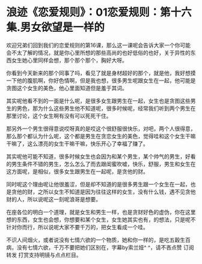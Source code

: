 # 浪迹《恋爱规则》：01恋爱规则：第十六集.男女欲望是一样的

欢迎兄弟们回到我们的恋爱规则的第16课，那么这一课呢会告诉大家一个你可能会不太了解的情况，就是你心里所想的那些高尚的也好低俗的也好，关于异性的东西女生她心里同样会想，那个那个那个，胸好大呀。

你看到今天新来的那个同事了吗，看见了就是身材超好的那个，就是他，我好想摸一下他的腹肌啊，你好色情啊，但是我也想，很多男生呢跟女生在一起，他可能是贪图这个女生的美色，他心里面知道但是羞于其词。

其实呢他看不到的一面是什么呢，是很多女生跟男生在一起，女生也是贪图这些男生的男色，那为什么这些男生他不知道呢，很多时候呢，经常我们听到两个男生在那里讨论，这个女生啊有没有可以死死干住。

那另外一个男生很得意说哎呀真的是哎这个很舒服很快乐，对吧，两个人很得意，那么那个都认为什么呢，这个都是男生在贪恋女生的美色，觉得哇和这个女生干嘛干嘛了，这么漂亮的女生干嘛干嘛，快乐开心了幸福了赚了。

其实呢他可能不知道，很多时候女生也会因为和某个男生，某个帅气的男生，好看的男生条件不错的男生，怎么怎么了而去跟闺蜜吹嘘，快乐，舒服，男生和女生在这方面呢，是相似，很多女生跟男生在一起呢，是贪他的财。

同时呢这个理由呢让他很羞涩，但是却不知道的是很多男生跟一个女生在一起，也是贪他的财，之所以女生不知道是因为往往这样的女生，没有什么钱，遇不见贪他财的人，所以说呢这一刻呢浪哥是想要。

在座各位的明白一个道理，就是女生和男生一样，也是贪财好色的虚伪，你在这里想的东西，女生也会想，你想要和某个女生，女生她其实也有，的想法，只是呢不针对你而行，所以说呢大家不要千万的，把女生看成一个哇。

不识人间烟火，或者说没有七情六欲的一个物质，她和你一样的，是吃五穀生百病，没有七情六欲，千万不要把她们区别在，字幕by索兰娅^ ^，请不吝点赞 订阅 转发 打赏支持明镜与点点栏目。

